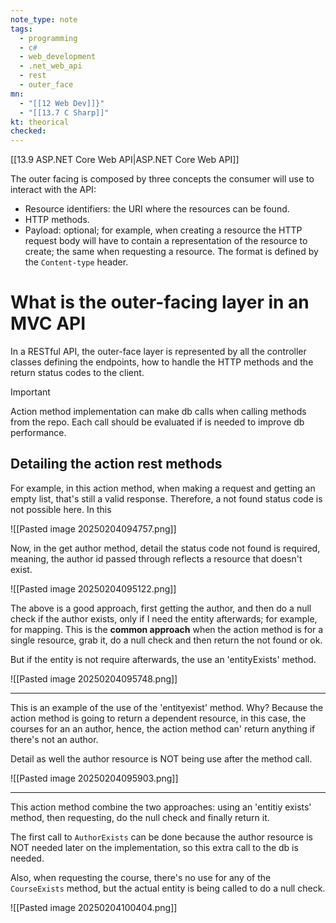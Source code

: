 ```yaml
---
note_type: note
tags:
  - programming
  - c#
  - web_development
  - .net_web_api
  - rest
  - outer_face
mn:
  - "[[12 Web Dev]]}"
  - "[[13.7 C Sharp]]"
kt: theorical
checked:
---
```

[[13.9 ASP.NET Core Web API|ASP.NET Core Web API]]

The outer facing is composed by three concepts the consumer will use to interact with the API:
- Resource identifiers: the URI where the resources can be found.
- HTTP methods.
- Payload: optional; for example, when creating a resource the HTTP request body will have to contain a representation of the resource to create; the same when requesting a resource. The format is defined by the `Content-type` header. 

# What is the outer-facing layer in an MVC API
In a RESTful API, the outer-face layer is represented by all the controller classes defining the endpoints, how to handle the HTTP methods and the return status codes to the client. 

>[!important]
>Action method implementation can make db calls when calling methods from the repo. Each call should be evaluated if is needed to improve db performance.
## Detailing the action rest methods
For example, in this action method, when making a request and getting an empty list, that's still a valid response. Therefore, a not found status code is not possible here. In this 

![[Pasted image 20250204094757.png]]

Now, in the get author method, detail the status code not found is required, meaning, the author id passed through reflects a resource that doesn't exist. 

![[Pasted image 20250204095122.png]]

The above is a good approach, first getting the author, and then do a null check if the author exists, only if I need the entity afterwards; for example, for mapping. This is the **common approach** when the action method is for a single resource, grab it, do a null check and then return the not found or ok.

But if the entity is not require afterwards, the use an 'entityExists' method.

![[Pasted image 20250204095748.png]]

---
This is an example of the use of the 'entityexist' method. Why? Because the action method is going to return a dependent resource, in this case, the courses for an an author, hence, the action method can' return anything if there's not an author. 

Detail as well the author resource is NOT being use after the method call.

![[Pasted image 20250204095903.png]]

---
This action method combine the two approaches: using an 'entitiy exists' method, then requesting, do the null check and finally return it. 

The first call to `AuthorExists` can be done because the author resource is NOT needed later on the implementation, so this extra call to the db is needed. 

Also, when requesting the course, there's no use for any of the `CourseExists` method, but the actual entity is being called to do a null check.

![[Pasted image 20250204100404.png]]
